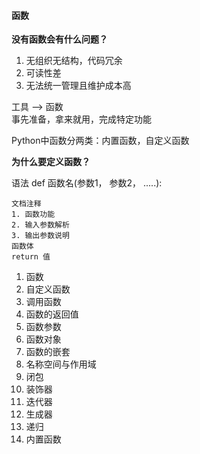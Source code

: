 
#### 函数

**没有函数会有什么问题？**

1. 无组织无结构，代码冗余
2. 可读性差
3. 无法统一管理且维护成本高

工具   -->  函数   
事先准备，拿来就用，完成特定功能


Python中函数分两类：内置函数，自定义函数


**为什么要定义函数？**


语法
def 函数名(参数1， 参数2， .....):    
    
    文档注释
    1. 函数功能
    2. 输入参数解析
    3. 输出参数说明
    函数体
    return 值

1. 函数
2. 自定义函数
3. 调用函数
4. 函数的返回值
5. 函数参数
6. 函数对象
7. 函数的嵌套
8. 名称空间与作用域
9. 闭包
10.  装饰器
11.  迭代器
12.  生成器
13.  递归
14.  内置函数










